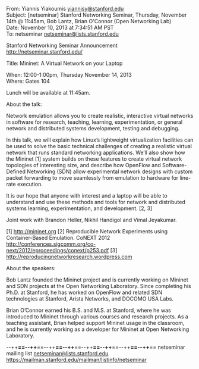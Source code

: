 From: Yiannis Yiakoumis <yiannisy@stanford.edu><br>
Subject: [netseminar] Stanford Networking Seminar, Thursday, November 14th @ 11:45am, Bob Lantz, Brian O'Connor (Open Networking Lab)<br>
Date: November 10, 2013 at 7:34:51 AM PST<br>
To: netseminar <netseminar@lists.stanford.edu><br>

Stanford Networking Seminar Announcement<br>
http://netseminar.stanford.edu/

Title: Mininet: A Virtual Network on your Laptop

When: 12:00-1:00pm, Thursday November 14, 2013<br>
Where: Gates 104

Lunch will be available at 11:45am.

About the talk:

Network emulation allows you to create realistic, interactive virtual networks in software for research, teaching, learning, experimentation, or general network and distributed systems development, testing and debugging. 

In this talk, we will explain how Linux’s lightweight virtualization facilities can be used to solve the basic technical challenges of creating a realistic virtual network that runs standard networking applications.  We’ll also show how the Mininet [1] system builds on these features to create virtual network topologies of interesting size, and describe how OpenFlow and Software-Defined Networking (SDN) allow experimental network designs with custom packet forwarding to move seamlessly from emulation to hardware for line-rate execution.

It is our hope that anyone with interest and a laptop will be able to understand and use these methods and tools for network and distributed systems learning, experimentation, and development. [2, 3]

Joint work with Brandon Heller, Nikhil Handigol and Vimal Jeyakumar.


[1] http://mininet.org
[2] Reproducible Network Experiments using Container-Based Emulation. CoNEXT 2012
     http://conferences.sigcomm.org/co-next/2012/eproceedings/conext/p253.pdf
[3] http://reproducingnetworkresearch.wordpress.com


About the speakers:

Bob Lantz founded the Mininet project and is currently working on Mininet and SDN projects at the Open Networking Laboratory.  Since completing his Ph.D. at Stanford, he has worked on OpenFlow and related SDN technologies at Stanford, Arista Networks, and DOCOMO USA Labs.

Brian O’Connor earned his B.S. and M.S. at Stanford, where he was introduced to Mininet through various courses and research projects. As a teaching assistant, Brian helped support Mininet usage in the classroom, and he is currently working as a developer for Mininet at Open Networking Laboratory.

--++**==--++**==--++**==--++**==--++**==--++**==--++**==--++**==
netseminar mailing list
netseminar@lists.stanford.edu
https://mailman.stanford.edu/mailman/listinfo/netseminar
